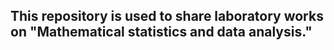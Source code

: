 ## This repository is used to share laboratory works on "Mathematical statistics and data analysis."